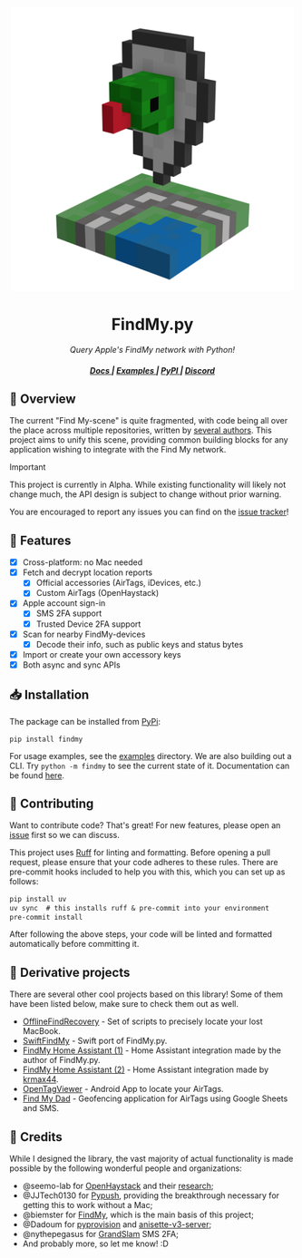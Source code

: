 <div align="center">
  <img alt="FindMy.py Logo" src="assets/icon.png" width="500">
  <h1>FindMy.py</h1>
</div>

<div align="center">

  _Query Apple's FindMy network with Python!_

  <h5>
      <a href="https://docs.mikealmel.ooo/FindMy.py">
        Docs
      </a>
      <span> | </span>
      <a href="examples/">
        Examples
      </a>
      <span> | </span>
      <a href="https://pypi.org/project/FindMy/">
        PyPI
      </a>
      <span> | </span>
      <a href="https://discord.gg/EF6UCG2TF6">
        Discord
      </a>
</div>

## 🚀 Overview
The current "Find My-scene" is quite fragmented, with code
being all over the place across multiple repositories,
written by [several authors](#Credits). This project aims to
unify this scene, providing common building blocks for any
application wishing to integrate with the Find My network.

> [!IMPORTANT]
> This project is currently in Alpha. While existing functionality
> will likely not change much, the API design is subject to change
> without prior warning.
> 
> You are encouraged to report any issues you can find on the
> [issue tracker](https://github.com/malmeloo/FindMy.py/issues/)!

## 🧪 Features

- [x] Cross-platform: no Mac needed
- [x] Fetch and decrypt location reports
  - [x] Official accessories (AirTags, iDevices, etc.)
  - [x] Custom AirTags (OpenHaystack) 
- [x] Apple account sign-in
  - [x] SMS 2FA support
  - [x] Trusted Device 2FA support
- [x] Scan for nearby FindMy-devices
  - [x] Decode their info, such as public keys and status bytes
- [x] Import or create your own accessory keys
- [x] Both async and sync APIs

## 📥 Installation

The package can be installed from [PyPi](https://pypi.org/project/findmy/):

```shell
pip install findmy
```

For usage examples, see the [examples](examples) directory.
We are also building out a CLI. Try `python -m findmy` to see the current state of it.
Documentation can be found [here](http://docs.mikealmel.ooo/FindMy.py/).

## 🤝 Contributing

Want to contribute code? That's great! For new features, please open an
[issue](https://github.com/malmeloo/FindMy.py/issues) first so we can discuss.

This project uses [Ruff](https://docs.astral.sh/ruff/) for linting and formatting.
Before opening a pull request, please ensure that your code adheres to these rules.
There are pre-commit hooks included to help you with this, which you can set up as follows:

```shell
pip install uv
uv sync  # this installs ruff & pre-commit into your environment
pre-commit install
```

After following the above steps, your code will be linted and formatted automatically
before committing it.

## 🧠 Derivative projects

There are several other cool projects based on this library! Some of them have been listed below, make sure to check them out as well.

* [OfflineFindRecovery](https://github.com/hajekj/OfflineFindRecovery) - Set of scripts to precisely locate your lost MacBook.
* [SwiftFindMy](https://github.com/airy10/SwiftFindMy) - Swift port of FindMy.py.
* [FindMy Home Assistant (1)](https://github.com/malmeloo/hass-FindMy) - Home Assistant integration made by the author of FindMy.py.
* [FindMy Home Assistant (2)](github.com/krmax44/homeassistant-findmy) - Home Assistant integration made by [krmax44](https://github.com/krmax44).
* [OpenTagViewer](https://github.com/parawanderer/OpenTagViewer) - Android App to locate your AirTags.
* [Find My Dad](https://github.com/NickCrews/findmydad) - Geofencing application for AirTags using Google Sheets and SMS.

## 🏅 Credits

While I designed the library, the vast majority of actual functionality
is made possible by the following wonderful people and organizations:

- @seemo-lab for [OpenHaystack](https://github.com/seemoo-lab/openhaystack/)
  and their [research](https://doi.org/10.2478/popets-2021-0045);
- @JJTech0130 for [Pypush](https://github.com/JJTech0130/pypush), providing the breakthrough necessary
  for getting this to work without a Mac;
- @biemster for [FindMy](https://github.com/biemster/FindMy), which is the main basis of this project;
- @Dadoum for [pyprovision](https://github.com/Dadoum/pyprovision/) and
  [anisette-v3-server](https://github.com/Dadoum/anisette-v3-server);
- @nythepegasus for [GrandSlam](https://github.com/nythepegasus/grandslam/) SMS 2FA;
- And probably more, so let me know! :D
